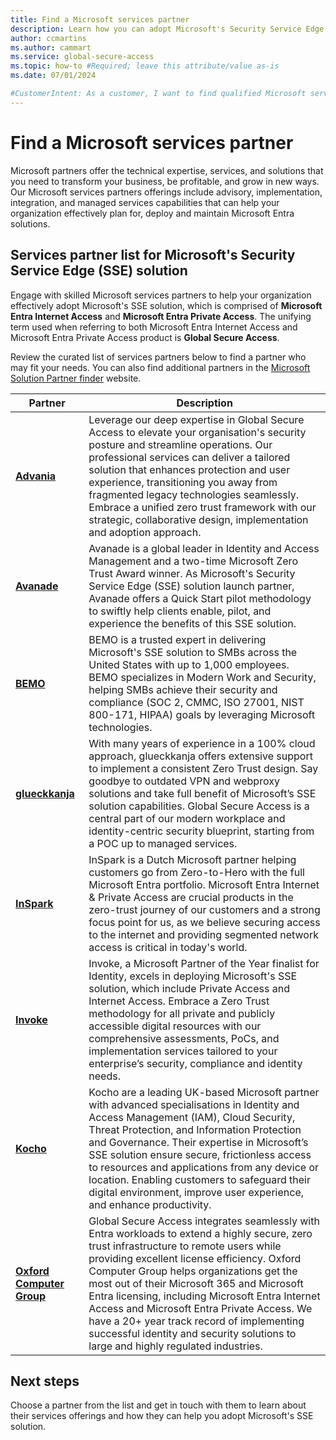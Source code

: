 ```yaml
---
title: Find a Microsoft services partner
description: Learn how you can adopt Microsoft's Security Service Edge (SSE) solution via Microsoft services partners.
author: ccmartins
ms.author: cammart
ms.service: global-secure-access
ms.topic: how-to #Required; leave this attribute/value as-is
ms.date: 07/01/2024

#CustomerIntent: As a customer, I want to find qualified Microsoft services partners so that I can accelerate my organization's adoption of Microsoft Entra Internet Access and Microsoft Entra Private Access.
---
```


# Find a Microsoft services partner

Microsoft partners offer the technical expertise, services, and solutions that you need to transform your business, be profitable, and grow in new ways.
Our Microsoft services partners offerings include advisory, implementation, integration, and managed services capabilities that can help your organization effectively plan for, deploy and maintain Microsoft Entra solutions.

## Services partner list for Microsoft's Security Service Edge (SSE) solution

Engage with skilled Microsoft services partners to help your organization effectively adopt Microsoft's SSE solution, which is comprised of **Microsoft Entra Internet Access** and **Microsoft Entra Private Access**. The unifying term used when referring to both Microsoft Entra Internet Access and Microsoft Entra Private Access product is **Global Secure Access**.

Review the curated list of services partners below to find a partner who may fit your needs. You can also find additional partners in the [Microsoft Solution Partner finder](https://partner.microsoft.com/partnership/find-a-partner) website.

| Partner | Description |
| -------- | ----------------------- |
| **[Advania](https://aka.ms/AdvaniaSSELaunchPartner)**	| Leverage our deep expertise in Global Secure Access to elevate your organisation's security posture and streamline operations. Our professional services can deliver a tailored solution that enhances protection and user experience, transitioning you away from fragmented legacy technologies seamlessly. Embrace a unified zero trust framework with our strategic, collaborative design, implementation and adoption approach. |
| **[Avanade](https://aka.ms/AvanadeSSELaunchPartner)** | Avanade is a global leader in Identity and Access Management and a two-time Microsoft Zero Trust Award winner. As Microsoft's Security Service Edge (SSE) solution launch partner, Avanade offers a Quick Start pilot methodology to swiftly help clients enable, pilot, and experience the benefits of this SSE solution. |
| **[BEMO](https://aka.ms/BemoSSELaunchPartner)**	| BEMO is a trusted expert in delivering Microsoft's SSE solution to SMBs across the United States with up to 1,000 employees. BEMO specializes in Modern Work and Security, helping SMBs achieve their security and compliance (SOC 2, CMMC, ISO 27001, NIST 800-171, HIPAA) goals by leveraging Microsoft technologies. |
| **[glueckkanja](https://aka.ms/GlueckkanjaSSELaunchPartner)**	| With many years of experience in a 100% cloud approach, glueckkanja offers extensive support to implement a consistent Zero Trust design. Say goodbye to outdated VPN and webproxy solutions and take full benefit of Microsoft’s SSE solution capabilities. Global Secure Access is a central part of our modern workplace and identity-centric security blueprint, starting from a POC up to managed services. |
| **[InSpark](https://aka.ms/InsparkSSELaunchPartner)**	| InSpark is a Dutch Microsoft partner helping customers go from Zero-to-Hero with the full Microsoft Entra portfolio. Microsoft Entra Internet & Private Access are crucial products in the zero-trust journey of our customers and a strong focus point for us, as we believe securing access to the internet and providing segmented network access is critical in today's world. |
| **[Invoke](https://aka.ms/InvokeSSELaunchPartner)**	| Invoke, a Microsoft Partner of the Year finalist for Identity, excels in deploying Microsoft's SSE solution, which include Private Access and Internet Access. Embrace a Zero Trust methodology for all private and publicly accessible digital resources with our comprehensive assessments, PoCs, and implementation services tailored to your enterprise’s security, compliance and identity needs. |
| **[Kocho](https://aka.ms/KochoSSELaunchPartner)**	| Kocho are a leading UK-based Microsoft partner with advanced specialisations in Identity and Access Management (IAM), Cloud Security, Threat Protection, and Information Protection and Governance. Their expertise in Microsoft’s SSE solution ensure secure, frictionless access to resources and applications from any device or location. Enabling customers to safeguard their digital environment, improve user experience, and enhance productivity. |
| **[Oxford Computer Group](https://aka.ms/OCGSSELaunchPartner)**	| Global Secure Access integrates seamlessly with Entra workloads to extend a highly secure, zero trust infrastructure to remote users while providing excellent license efficiency. Oxford Computer Group helps organizations get the most out of their Microsoft 365 and Microsoft Entra licensing, including Microsoft Entra Internet Access and Microsoft Entra Private Access. We have a 20+ year track record of implementing successful identity and security solutions to large and highly regulated industries. |

## Next steps

Choose a partner from the list and get in touch with them to learn about their services offerings and how they can help you adopt Microsoft's SSE solution.
